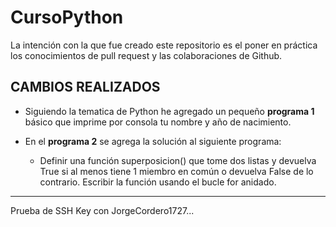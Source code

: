 # CursoPython

La intención con la que fue creado este repositorio es el poner en práctica los conocimientos de pull request y las colaboraciones de Github.

## CAMBIOS REALIZADOS

- Siguiendo la tematica de Python he agregado un pequeño **programa 1** básico que imprime por consola tu nombre y año de nacimiento.

- En el **programa 2** se agrega la solución al siguiente programa:

  - Definir una función superposicion() que tome dos listas y devuelva True si al menos tiene 1 miembro en común o devuelva False de lo contrario. Escribir la función usando el bucle for anidado.
----------
Prueba de SSH Key con JorgeCordero1727...